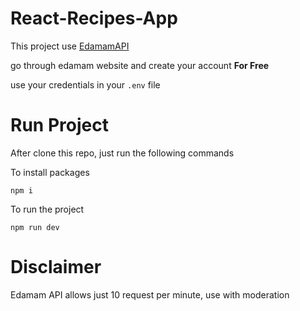 # React-Recipes-App

This project use [EdamamAPI](https://www.edamam.com/ "Edamam API")

go through edamam website and create your account **For Free**

use your credentials in your `.env` file

# Run Project

After clone this repo, just run the following commands

To install packages

```
npm i
```

To run the project

```
npm run dev
```

# Disclaimer

Edamam API allows just 10 request per minute, use with moderation
